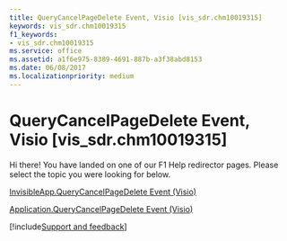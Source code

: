 ```yaml
---
title: QueryCancelPageDelete Event, Visio [vis_sdr.chm10019315]
keywords: vis_sdr.chm10019315
f1_keywords:
- vis_sdr.chm10019315
ms.service: office
ms.assetid: a1f6e975-8389-4691-887b-a3f38abd8153
ms.date: 06/08/2017
ms.localizationpriority: medium
---
```



# QueryCancelPageDelete Event, Visio [vis_sdr.chm10019315]

Hi there! You have landed on one of our F1 Help redirector pages. Please select the topic you were looking for below.

[InvisibleApp.QueryCancelPageDelete Event (Visio)](https://msdn.microsoft.com/library/d3dd09f7-b3b8-cc99-c060-09a9c06c36a3%28Office.15%29.aspx)

[Application.QueryCancelPageDelete Event (Visio)](https://msdn.microsoft.com/library/81e9ab8a-5060-9ebf-52c7-e22ed45487f1%28Office.15%29.aspx)

[!include[Support and feedback](~/includes/feedback-boilerplate.md)]